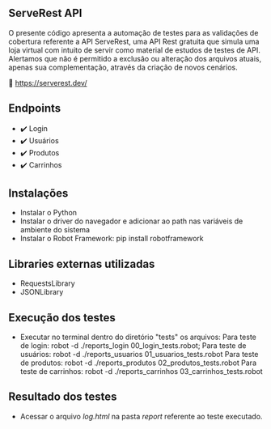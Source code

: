 ## ServeRest API
 
O presente código apresenta a automação de testes para as validações de cobertura referente a API ServeRest, uma API Rest gratuita que simula uma loja virtual com intuito de servir como material de estudos de testes de API.
Alertamos que não é permitido a exclusão ou alteração dos arquivos atuais, apenas sua complementação, através da criação de novos cenários.
 

:shopping_cart: https://serverest.dev/


## Endpoints
- :heavy_check_mark: Login
- :heavy_check_mark: Usuários
- :heavy_check_mark: Produtos
- :heavy_check_mark: Carrinhos


## Instalações

- Instalar o Python
- Instalar o driver do navegador e adicionar ao path nas variáveis de ambiente do sistema
- Instalar o Robot Framework: pip install robotframework


## Libraries externas utilizadas

- RequestsLibrary
- JSONLibrary


## Execução dos testes

- Executar no terminal dentro do diretório "tests" os arquivos: 
    Para teste de login: robot -d ./reports_login 00_login_tests.robot;
    Para teste de usuários: robot -d ./reports_usuarios 01_usuarios_tests.robot
    Para teste de produtos: robot -d ./reports_produtos 02_produtos_tests.robot
    Para teste de carrinhos: robot -d ./reports_carrinhos 03_carrinhos_tests.robot

## Resultado dos testes

- Acessar o arquivo *log.html* na pasta *report* referente ao teste executado.